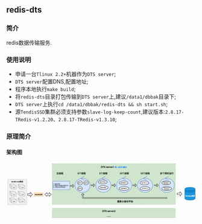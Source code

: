 ## redis-dts

### 简介
redis数据传输服务.

### 使用说明
- 申请一台`Tlinux 2.2+`机器作为`DTS server`;
- `DTS server`配置DNS,配置地址;
- 程序本地执行`make build`;
- 将`redis-dts`目录打包传输到`DTS server`上,建议`/data1/dbbak`目录下;
- `DTS server`上执行`cd /data1/dbbak/redis-dts && sh start.sh`;
- 源`TendisSSD`集群必须支持参数`slave-log-keep-count`,建议版本:`2.8.17-TRedis-v1.2.20`、`2.8.17-TRedis-v1.3.10`;

### 原理简介
#### 架构图
![redis-dts架构图](./images/redis-dts%E6%9E%B6%E6%9E%84%E5%9B%BE.png)